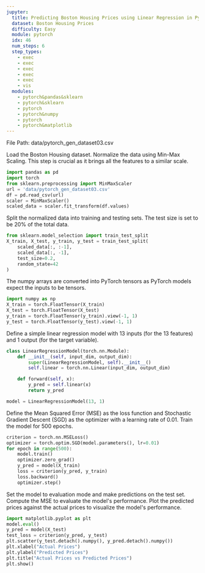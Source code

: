 ```yaml
---
jupyter:
  title: Predicting Boston Housing Prices using Linear Regression in PyTorch
  dataset: Boston Housing Prices
  difficulty: Easy
  module: pytorch
  idx: 46
  num_steps: 6
  step_types:
    - exec
    - exec
    - exec
    - exec
    - exec
    - vis
  modules:
    - pytorch&pandas&sklearn
    - pytorch&sklearn
    - pytorch
    - pytorch&numpy
    - pytorch
    - pytorch&matplotlib
---
```


File Path: data/pytorch_gen_dataset03.csv


Load the Boston Housing dataset. Normalize the data using Min-Max Scaling. This step is crucial as it brings all the features to a similar scale.
```python
import pandas as pd
import torch
from sklearn.preprocessing import MinMaxScaler
url = 'data/pytorch_gen_dataset03.csv'
df = pd.read_csv(url)
scaler = MinMaxScaler()
scaled_data = scaler.fit_transform(df.values)
```


Split the normalized data into training and testing sets. The test size is set to be 20% of the total data.
```python
from sklearn.model_selection import train_test_split
X_train, X_test, y_train, y_test = train_test_split(
    scaled_data[:, :-1], 
    scaled_data[:, -1], 
    test_size=0.2, 
    random_state=42
)
```

The numpy arrays are converted into PyTorch tensors as PyTorch models expect the inputs to be tensors.
```python
import numpy as np
X_train = torch.FloatTensor(X_train)
X_test = torch.FloatTensor(X_test)
y_train = torch.FloatTensor(y_train).view(-1, 1)
y_test = torch.FloatTensor(y_test).view(-1, 1)
```


Define a simple linear regression model with 13 inputs (for the 13 features) and 1 output (for the target variable).
```python
class LinearRegressionModel(torch.nn.Module):
    def __init__(self, input_dim, output_dim):
        super(LinearRegressionModel, self).__init__()
        self.linear = torch.nn.Linear(input_dim, output_dim)

    def forward(self, x):
        y_pred = self.linear(x)
        return y_pred

model = LinearRegressionModel(13, 1)
```


Define the Mean Squared Error (MSE) as the loss function and Stochastic Gradient Descent (SGD) as the optimizer with a learning rate of 0.01. Train the model for 500 epochs.
```python
criterion = torch.nn.MSELoss()
optimizer = torch.optim.SGD(model.parameters(), lr=0.01)
for epoch in range(500):
    model.train()
    optimizer.zero_grad()
    y_pred = model(X_train)
    loss = criterion(y_pred, y_train)
    loss.backward()
    optimizer.step()
```


Set the model to evaluation mode and make predictions on the test set. Compute the MSE to evaluate the model's performance. Plot the predicted prices against the actual prices to visualize the model's performance.
```python
import matplotlib.pyplot as plt
model.eval()
y_pred = model(X_test)
test_loss = criterion(y_pred, y_test)
plt.scatter(y_test.detach().numpy(), y_pred.detach().numpy())
plt.xlabel("Actual Prices")
plt.ylabel("Predicted Prices")
plt.title("Actual Prices vs Predicted Prices")
plt.show()
```